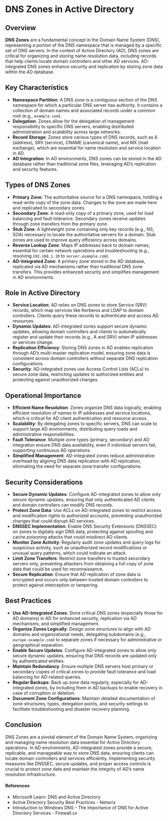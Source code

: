 # DNS Zones in Active Directory

## Overview

**DNS Zones** are a fundamental concept in the Domain Name System (DNS), representing a portion of the DNS namespace that is managed by a specific set of DNS servers. In the context of Active Directory (AD), DNS zones are critical for organizing and storing name resolution data, including records that help clients locate domain controllers and other AD services. AD-integrated DNS zones enhance security and replication by storing zone data within the AD database.

## Key Characteristics

- **Namespace Partition**: A DNS zone is a contiguous section of the DNS namespace for which a particular DNS server has authority. It contains a collection of domain names and associated records under a common root (e.g., `example.com`).
- **Delegation**: Zones allow for the delegation of management responsibility to specific DNS servers, enabling distributed administration and scalability across large networks.
- **Record Storage**: Zones store various types of DNS records, such as A (address), SRV (service), CNAME (canonical name), and MX (mail exchange), which are essential for name resolution and service location in AD.
- **AD Integration**: In AD environments, DNS zones can be stored in the AD database rather than traditional zone files, leveraging AD’s replication and security features.

## Types of DNS Zones

- **Primary Zone**: The authoritative source for a DNS namespace, holding a read-write copy of the zone data. Changes to the zone are made here and replicated to secondary zones.
- **Secondary Zone**: A read-only copy of a primary zone, used for load balancing and fault tolerance. Secondary zones receive updates through zone transfers from the primary zone.
- **Stub Zone**: A lightweight zone containing only key records (e.g., NS, SOA) necessary to locate the authoritative servers for a domain. Stub zones are used to improve query efficiency across domains.
- **Reverse Lookup Zone**: Maps IP addresses back to domain names, essential for certain network operations and troubleshooting (e.g., resolving `192.168.1.10` to `server.example.com`).
- **AD-Integrated Zone**: A primary zone stored in the AD database, replicated via AD mechanisms rather than traditional DNS zone transfers. This provides enhanced security and simplifies management in AD environments.

## Role in Active Directory

- **Service Location**: AD relies on DNS zones to store Service (SRV) records, which map services like Kerberos and LDAP to domain controllers. Clients query these records to authenticate and access AD resources.
- **Dynamic Updates**: AD-integrated zones support secure dynamic updates, allowing domain controllers and clients to automatically register and update their records (e.g., A and SRV) when IP addresses or services change.
- **Replication Efficiency**: Storing DNS zones in AD enables replication through AD’s multi-master replication model, ensuring zone data is consistent across domain controllers without separate DNS replication configurations.
- **Security**: AD-integrated zones use Access Control Lists (ACLs) to secure zone data, restricting updates to authorized entities and protecting against unauthorized changes.

## Operational Importance

- **Efficient Name Resolution**: Zones organize DNS data logically, enabling efficient resolution of names to IP addresses and service locations, which is critical for AD client authentication and resource access.
- **Scalability**: By delegating zones to specific servers, DNS can scale to support large AD environments, distributing query loads and administrative responsibilities.
- **Fault Tolerance**: Multiple zone types (primary, secondary) and AD integration ensure DNS data availability, even if individual servers fail, supporting continuous AD operations.
- **Simplified Management**: AD-integrated zones reduce administrative overhead by aligning DNS data replication with AD replication, eliminating the need for separate zone transfer configurations.

## Security Considerations

- **Secure Dynamic Updates**: Configure AD-integrated zones to allow only secure dynamic updates, ensuring that only authenticated AD clients and domain controllers can modify DNS records.
- **Protect Zone Data**: Use ACLs on AD-integrated zones to restrict access and modification rights to authorized accounts, preventing unauthorized changes that could disrupt AD services.
- **DNSSEC Implementation**: Enable DNS Security Extensions (DNSSEC) on zones to digitally sign DNS data, protecting against spoofing and cache poisoning attacks that could misdirect AD clients.
- **Monitor Zone Activity**: Regularly audit zone updates and query logs for suspicious activity, such as unauthorized record modifications or unusual query patterns, which could indicate an attack.
- **Limit Zone Transfers**: Restrict zone transfers to trusted secondary servers only, preventing attackers from obtaining a full copy of zone data that could be used for reconnaissance.
- **Secure Replication**: Ensure that AD replication of zone data is encrypted and occurs only between trusted domain controllers to protect against interception or tampering.

## Best Practices

- **Use AD-Integrated Zones**: Store critical DNS zones (especially those for AD domains) in AD for enhanced security, replication via AD mechanisms, and simplified management.
- **Organize Zones Logically**: Design zone structures to align with AD domains and organizational needs, delegating subdomains (e.g., `europe.example.com`) to separate zones if necessary for administrative or geographical separation.
- **Enable Secure Updates**: Configure AD-integrated zones to allow only secure dynamic updates, ensuring that DNS records are updated only by authenticated entities.
- **Maintain Redundancy**: Ensure multiple DNS servers host primary or secondary copies of critical zones to provide fault tolerance and load balancing for AD-related queries.
- **Regular Backups**: Back up zone data regularly, especially for AD-integrated zones, by including them in AD backups to enable recovery in case of corruption or deletion.
- **Document Zone Configurations**: Maintain detailed documentation of zone structures, types, delegation points, and security settings to facilitate troubleshooting and disaster recovery planning.

## Conclusion

DNS Zones are a pivotal element of the Domain Name System, organizing and managing name resolution data essential for Active Directory operations. In AD environments, AD-integrated zones provide a secure, replicable, and manageable way to store DNS data, ensuring clients can locate domain controllers and services efficiently. Implementing security measures like DNSSEC, secure updates, and proper access controls is crucial to protect zone data and maintain the integrity of AD’s name resolution infrastructure.

#### References
- Microsoft Learn: DNS and Active Directory
- Active Directory Security Best Practices - Netwrix
- Introduction to Windows DNS – The Importance of DNS for Active Directory Services - Firewall.cx